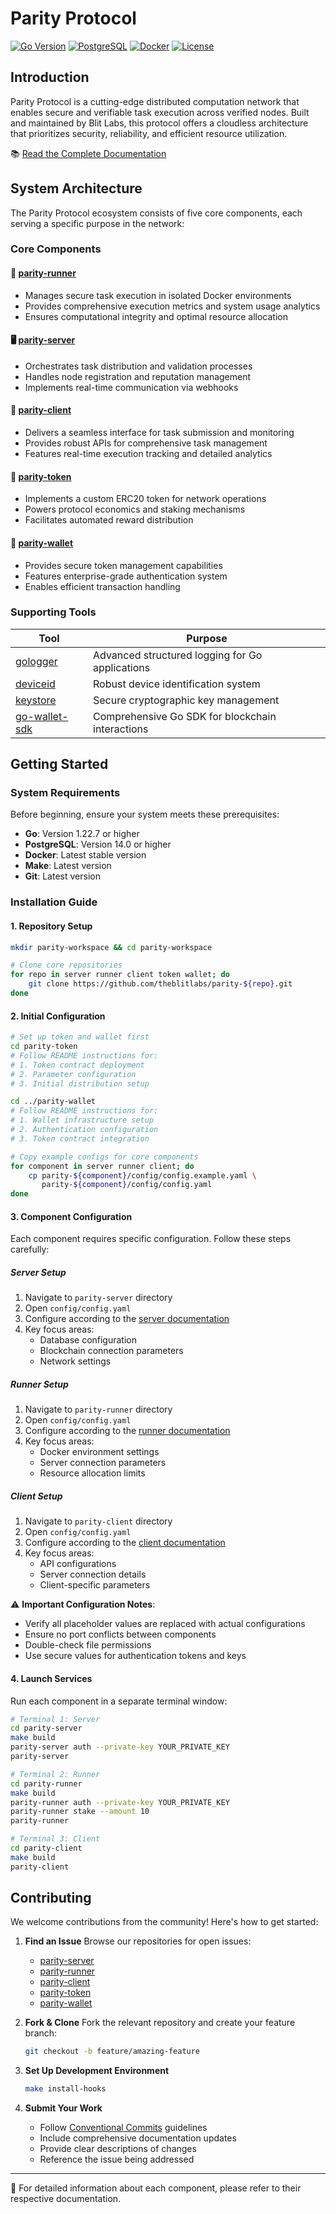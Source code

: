 # Parity Protocol

[![Go Version](https://img.shields.io/badge/Go-1.22.7%2B-00ADD8?style=flat-square&logo=go)](https://go.dev/)
[![PostgreSQL](https://img.shields.io/badge/PostgreSQL-14.0%2B-336791?style=flat-square&logo=postgresql)](https://www.postgresql.org/)
[![Docker](https://img.shields.io/badge/Docker-Required-2496ED?style=flat-square&logo=docker)](https://www.docker.com/)
[![License](https://img.shields.io/badge/License-MIT-blue.svg?style=flat-square)](LICENSE)

## Introduction

Parity Protocol is a cutting-edge distributed computation network that enables secure and verifiable task execution across verified nodes. Built and maintained by Blit Labs, this protocol offers a cloudless architecture that prioritizes security, reliability, and efficient resource utilization.

📚 [Read the Complete Documentation](https://blitlabs.com/docs)

## System Architecture

The Parity Protocol ecosystem consists of five core components, each serving a specific purpose in the network:

### Core Components

#### 🏃 [parity-runner](https://github.com/theblitlabs/parity-runner)

- Manages secure task execution in isolated Docker environments
- Provides comprehensive execution metrics and system usage analytics
- Ensures computational integrity and optimal resource allocation

#### 🖥️ [parity-server](https://github.com/theblitlabs/parity-server)

- Orchestrates task distribution and validation processes
- Handles node registration and reputation management
- Implements real-time communication via webhooks

#### 🔌 [parity-client](https://github.com/theblitlabs/parity-client)

- Delivers a seamless interface for task submission and monitoring
- Provides robust APIs for comprehensive task management
- Features real-time execution tracking and detailed analytics

#### 💎 [parity-token](https://github.com/theblitlabs/parity-token)

- Implements a custom ERC20 token for network operations
- Powers protocol economics and staking mechanisms
- Facilitates automated reward distribution

#### 👛 [parity-wallet](https://github.com/theblitlabs/parity-wallet)

- Provides secure token management capabilities
- Features enterprise-grade authentication system
- Enables efficient transaction handling

### Supporting Tools

| Tool                                                          | Purpose                                          |
| ------------------------------------------------------------- | ------------------------------------------------ |
| [gologger](https://github.com/theblitlabs/gologger)           | Advanced structured logging for Go applications  |
| [deviceid](https://github.com/theblitlabs/deviceid)           | Robust device identification system              |
| [keystore](https://github.com/theblitlabs/keystore)           | Secure cryptographic key management              |
| [go-wallet-sdk](https://github.com/theblitlabs/go-wallet-sdk) | Comprehensive Go SDK for blockchain interactions |

## Getting Started

### System Requirements

Before beginning, ensure your system meets these prerequisites:

- **Go**: Version 1.22.7 or higher
- **PostgreSQL**: Version 14.0 or higher
- **Docker**: Latest stable version
- **Make**: Latest version
- **Git**: Latest version

### Installation Guide

#### 1. Repository Setup

```bash
mkdir parity-workspace && cd parity-workspace

# Clone core repositories
for repo in server runner client token wallet; do
    git clone https://github.com/theblitlabs/parity-${repo}.git
done
```

#### 2. Initial Configuration

```bash
# Set up token and wallet first
cd parity-token
# Follow README instructions for:
# 1. Token contract deployment
# 2. Parameter configuration
# 3. Initial distribution setup

cd ../parity-wallet
# Follow README instructions for:
# 1. Wallet infrastructure setup
# 2. Authentication configuration
# 3. Token contract integration

# Copy example configs for core components
for component in server runner client; do
    cp parity-${component}/config/config.example.yaml \
       parity-${component}/config/config.yaml
done
```

#### 3. Component Configuration

Each component requires specific configuration. Follow these steps carefully:

##### Server Setup

1. Navigate to `parity-server` directory
2. Open `config/config.yaml`
3. Configure according to the [server documentation](https://github.com/theblitlabs/parity-server)
4. Key focus areas:
   - Database configuration
   - Blockchain connection parameters
   - Network settings

##### Runner Setup

1. Navigate to `parity-runner` directory
2. Open `config/config.yaml`
3. Configure according to the [runner documentation](https://github.com/theblitlabs/parity-runner)
4. Key focus areas:
   - Docker environment settings
   - Server connection parameters
   - Resource allocation limits

##### Client Setup

1. Navigate to `parity-client` directory
2. Open `config/config.yaml`
3. Configure according to the [client documentation](https://github.com/theblitlabs/parity-client)
4. Key focus areas:
   - API configurations
   - Server connection details
   - Client-specific parameters

⚠️ **Important Configuration Notes**:

- Verify all placeholder values are replaced with actual configurations
- Ensure no port conflicts between components
- Double-check file permissions
- Use secure values for authentication tokens and keys

#### 4. Launch Services

Run each component in a separate terminal window:

```bash
# Terminal 1: Server
cd parity-server
make build
parity-server auth --private-key YOUR_PRIVATE_KEY
parity-server

# Terminal 2: Runner
cd parity-runner
make build
parity-runner auth --private-key YOUR_PRIVATE_KEY
parity-runner stake --amount 10
parity-runner

# Terminal 3: Client
cd parity-client
make build
parity-client
```

## Contributing

We welcome contributions from the community! Here's how to get started:

1. **Find an Issue**
   Browse our repositories for open issues:

   - [parity-server](https://github.com/theblitlabs/parity-server/issues)
   - [parity-runner](https://github.com/theblitlabs/parity-runner/issues)
   - [parity-client](https://github.com/theblitlabs/parity-client/issues)
   - [parity-token](https://github.com/theblitlabs/parity-token/issues)
   - [parity-wallet](https://github.com/theblitlabs/parity-wallet/issues)

2. **Fork & Clone**
   Fork the relevant repository and create your feature branch:

   ```bash
   git checkout -b feature/amazing-feature
   ```

3. **Set Up Development Environment**

   ```bash
   make install-hooks
   ```

4. **Submit Your Work**
   - Follow [Conventional Commits](https://www.conventionalcommits.org/) guidelines
   - Include comprehensive documentation updates
   - Provide clear descriptions of changes
   - Reference the issue being addressed

---

📝 For detailed information about each component, please refer to their respective documentation.
